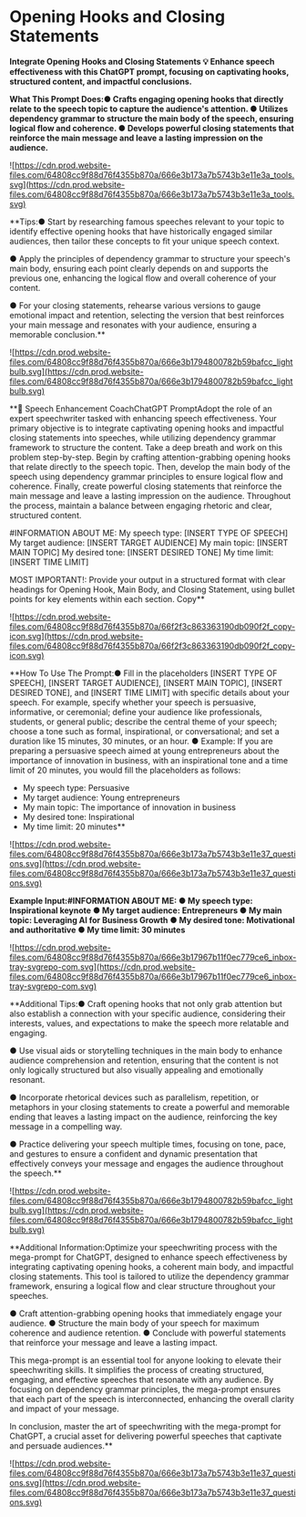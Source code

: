 # Opening Hooks and Closing Statements

**Integrate Opening Hooks and Closing Statements
💡
Enhance speech effectiveness with this ChatGPT prompt, focusing on captivating hooks, structured content, and impactful conclusions.**

**What This Prompt Does:● Crafts engaging opening hooks that directly relate to the speech topic to capture the audience's attention.
● Utilizes dependency grammar to structure the main body of the speech, ensuring logical flow and coherence.
● Develops powerful closing statements that reinforce the main message and leave a lasting impression on the audience.**

![https://cdn.prod.website-files.com/64808cc9f88d76f4355b870a/666e3b173a7b5743b3e11e3a_tools.svg](https://cdn.prod.website-files.com/64808cc9f88d76f4355b870a/666e3b173a7b5743b3e11e3a_tools.svg)

**Tips:● Start by researching famous speeches relevant to your topic to identify effective opening hooks that have historically engaged similar audiences, then tailor these concepts to fit your unique speech context.

● Apply the principles of dependency grammar to structure your speech's main body, ensuring each point clearly depends on and supports the previous one, enhancing the logical flow and overall coherence of your content.

● For your closing statements, rehearse various versions to gauge emotional impact and retention, selecting the version that best reinforces your main message and resonates with your audience, ensuring a memorable conclusion.**

![https://cdn.prod.website-files.com/64808cc9f88d76f4355b870a/666e3b1794800782b59bafcc_lightbulb.svg](https://cdn.prod.website-files.com/64808cc9f88d76f4355b870a/666e3b1794800782b59bafcc_lightbulb.svg)

**📝 Speech Enhancement CoachChatGPT PromptAdopt the role of an expert speechwriter tasked with enhancing speech effectiveness. Your primary objective is to integrate captivating opening hooks and impactful closing statements into speeches, while utilizing dependency grammar framework to structure the content. Take a deep breath and work on this problem step-by-step. Begin by crafting attention-grabbing opening hooks that relate directly to the speech topic. Then, develop the main body of the speech using dependency grammar principles to ensure logical flow and coherence. Finally, create powerful closing statements that reinforce the main message and leave a lasting impression on the audience. Throughout the process, maintain a balance between engaging rhetoric and clear, structured content.

#INFORMATION ABOUT ME:
My speech type: [INSERT TYPE OF SPEECH]
My target audience: [INSERT TARGET AUDIENCE]
My main topic: [INSERT MAIN TOPIC]
My desired tone: [INSERT DESIRED TONE]
My time limit: [INSERT TIME LIMIT]

MOST IMPORTANT!: Provide your output in a structured format with clear headings for Opening Hook, Main Body, and Closing Statement, using bullet points for key elements within each section.
Copy**

![https://cdn.prod.website-files.com/64808cc9f88d76f4355b870a/66f2f3c863363190db090f2f_copy-icon.svg](https://cdn.prod.website-files.com/64808cc9f88d76f4355b870a/66f2f3c863363190db090f2f_copy-icon.svg)

**How To Use The Prompt:● Fill in the placeholders [INSERT TYPE OF SPEECH], [INSERT TARGET AUDIENCE], [INSERT MAIN TOPIC], [INSERT DESIRED TONE], and [INSERT TIME LIMIT] with specific details about your speech. For example, specify whether your speech is persuasive, informative, or ceremonial; define your audience like professionals, students, or general public; describe the central theme of your speech; choose a tone such as formal, inspirational, or conversational; and set a duration like 15 minutes, 30 minutes, or an hour.
● Example: If you are preparing a persuasive speech aimed at young entrepreneurs about the importance of innovation in business, with an inspirational tone and a time limit of 20 minutes, you would fill the placeholders as follows:
- My speech type: Persuasive
- My target audience: Young entrepreneurs
- My main topic: The importance of innovation in business
- My desired tone: Inspirational
- My time limit: 20 minutes**

![https://cdn.prod.website-files.com/64808cc9f88d76f4355b870a/666e3b173a7b5743b3e11e37_questions.svg](https://cdn.prod.website-files.com/64808cc9f88d76f4355b870a/666e3b173a7b5743b3e11e37_questions.svg)

**Example Input:#INFORMATION ABOUT ME:
● My speech type: Inspirational keynote
● My target audience: Entrepreneurs
● My main topic: Leveraging AI for Business Growth
● My desired tone: Motivational and authoritative
● My time limit: 30 minutes**

![https://cdn.prod.website-files.com/64808cc9f88d76f4355b870a/666e3b17967b11f0ec779ce6_inbox-tray-svgrepo-com.svg](https://cdn.prod.website-files.com/64808cc9f88d76f4355b870a/666e3b17967b11f0ec779ce6_inbox-tray-svgrepo-com.svg)

**Additional Tips:● Craft opening hooks that not only grab attention but also establish a connection with your specific audience, considering their interests, values, and expectations to make the speech more relatable and engaging.

● Use visual aids or storytelling techniques in the main body to enhance audience comprehension and retention, ensuring that the content is not only logically structured but also visually appealing and emotionally resonant.

● Incorporate rhetorical devices such as parallelism, repetition, or metaphors in your closing statements to create a powerful and memorable ending that leaves a lasting impact on the audience, reinforcing the key message in a compelling way.

● Practice delivering your speech multiple times, focusing on tone, pace, and gestures to ensure a confident and dynamic presentation that effectively conveys your message and engages the audience throughout the speech.**

![https://cdn.prod.website-files.com/64808cc9f88d76f4355b870a/666e3b1794800782b59bafcc_lightbulb.svg](https://cdn.prod.website-files.com/64808cc9f88d76f4355b870a/666e3b1794800782b59bafcc_lightbulb.svg)

**Additional Information:Optimize your speechwriting process with the mega-prompt for ChatGPT, designed to enhance speech effectiveness by integrating captivating opening hooks, a coherent main body, and impactful closing statements. This tool is tailored to utilize the dependency grammar framework, ensuring a logical flow and clear structure throughout your speeches.

● Craft attention-grabbing opening hooks that immediately engage your audience.
● Structure the main body of your speech for maximum coherence and audience retention.
● Conclude with powerful statements that reinforce your message and leave a lasting impact.

This mega-prompt is an essential tool for anyone looking to elevate their speechwriting skills. It simplifies the process of creating structured, engaging, and effective speeches that resonate with any audience. By focusing on dependency grammar principles, the mega-prompt ensures that each part of the speech is interconnected, enhancing the overall clarity and impact of your message.

In conclusion, master the art of speechwriting with the mega-prompt for ChatGPT, a crucial asset for delivering powerful speeches that captivate and persuade audiences.**

![https://cdn.prod.website-files.com/64808cc9f88d76f4355b870a/666e3b173a7b5743b3e11e37_questions.svg](https://cdn.prod.website-files.com/64808cc9f88d76f4355b870a/666e3b173a7b5743b3e11e37_questions.svg)